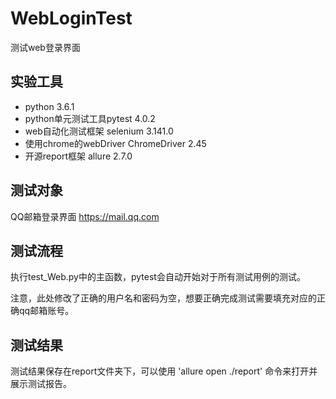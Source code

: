 # WebLoginTest
测试web登录界面
## 实验工具
* python 3.6.1
* python单元测试工具pytest 4.0.2
* web自动化测试框架 selenium 3.141.0
* 使用chrome的webDriver ChromeDriver 2.45
* 开源report框架 allure 2.7.0
## 测试对象
QQ邮箱登录界面 https://mail.qq.com
## 测试流程
执行test_Web.py中的主函数，pytest会自动开始对于所有测试用例的测试。

注意，此处修改了正确的用户名和密码为空，想要正确完成测试需要填充对应的正确qq邮箱账号。
## 测试结果
测试结果保存在report文件夹下，可以使用 'allure open ./report' 命令来打开并展示测试报告。
